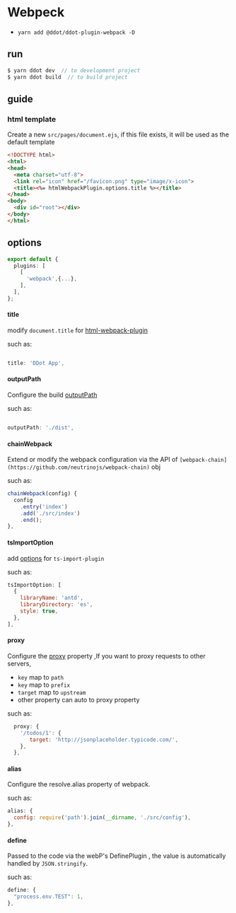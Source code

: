 # Webpeck

* `yarn add @ddot/ddot-plugin-webpack -D`

## run

```js
$ yarn ddot dev  // to development project
$ yarn ddot build  // to build project
```

## guide

### html template

Create a new `src/pages/document.ejs`, if this file exists, it will be used as the default template

```html
<!DOCTYPE html>
<html>
<head>
  <meta charset="utf-8">
  <link rel="icon" href="/favicon.png" type="image/x-icon">
  <title><%= htmlWebpackPlugin.options.title %></title>
</head>
<body>
  <div id="root"></div>
</body>
</html>
```

## options

```ts
export default {
  plugins: [
    [
      'webpack',{...},
    ],
  ],
};

```

#### title
modify `document.title` for  [html-webpack-plugin](https://github.com/jantimon/html-webpack-plugin)

such as:

```js

title: 'DDot App',

```

#### outputPath

Configure the build [outputPath](https://webpack.js.org/configuration/output/#output-path) 

such as:

```js

outputPath: './dist',

```

#### chainWebpack
Extend or modify the webpack configuration via the API of `[webpack-chain](https://github.com/neutrinojs/webpack-chain)` obj

such as:

```js
chainWebpack(config) {
  config
    .entry('index')
    .add('./src/index')
    .end();
},
```

#### tsImportOption

add [options](https://github.com/Brooooooklyn/ts-import-plugin#options) for `ts-import-plugin`

such as:
```js
tsImportOption: [
  {
    libraryName: 'antd',
    libraryDirectory: 'es',
    style: true,
  },
],
```

#### proxy

Configure the [proxy](https://github.com/fastify/fastify-http-proxy) property ,If you want to proxy requests to other servers,

* `key` map to `path`
* `key` map to `prefix`
* `target` map to `upstream`
* other property can auto to proxy property

such as:

```js
  proxy: {
    '/todos/1': {
       target: 'http://jsonplaceholder.typicode.com/',
    },
  },
```

#### alias

Configure the resolve.alias property of webpack.

such as:

```js
alias: {
  config: require('path').join(__dirname, './src/config'),
},
```

#### define

Passed to the code via the webP's DefinePlugin , the value is automatically handled by `JSON.stringify`. 

such as:

```js
define: {
  "process.env.TEST": 1,
},
```
